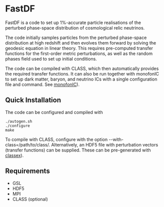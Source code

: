 FastDF
======

FastDF is a code to set up 1%-accurate particle realisations of the
perturbed phase-space distribution of cosmological relic neutrinos.

The code initially samples particles from the perturbed phase-space
distribution at high redshift and then evolves them forward by
solving the geodesic equation in linear theory. This requires
pre-computed transfer functions for the first-order metric perturbations,
as well as the random phases field used to set up initial conditions.

The code can be compiled with CLASS, which then automatically provides
the required transfer functions. It can also be run together with
monofonIC to set up dark matter, baryon, and neutrino ICs with a single
configuration file and command. See [monofonIC](https://github.com/wullm/monofonic)).

Quick Installation
------------------

The code can be configured and compiled with

```
./autogen.sh
./configure
make
```

To compile with CLASS, configure with the option --with-class=/path/to/class/.
Alternatively, an HDF5 file with perturbation vectors (transfer functions)
can be supplied. These can be pre-generated with [classex](https://github.com/wullm/classex)).

Requirements
------------
+ GSL
+ HDF5
+ MPI
+ CLASS (optional)
